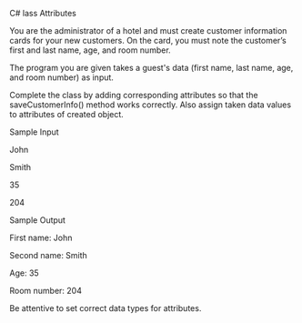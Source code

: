 C# lass Attributes

You are the administrator of a hotel and must create customer information cards for your new customers. On the card, you must note the customer’s first and last name, age, and room number. 

The program you are given takes a guest's data (first name, last name, age, and room number) as input.

Complete the class by adding corresponding attributes so that the saveCustomerInfo() method works correctly. Also assign taken data values to attributes of created object.

Sample Input

John

Smith

35

204

Sample Output

First name: John

Second name: Smith

Age: 35

Room number: 204

Be attentive to set correct data types for attributes.
